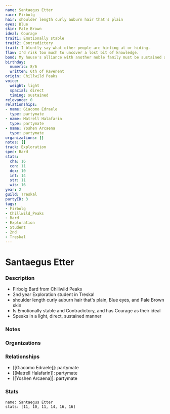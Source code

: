 ```yaml
---
name: Santaegus Etter
race: Firbolg
hair: shoulder length curly auburn hair that's plain
eyes: Blue
skin: Pale Brown
ideal: Courage
trait1: Emotionally stable
trait2: Contradictory
trait: I bluntly say what other people are hinting at or hiding.
flaw: I'd risk too much to uncover a lost bit of knowledge.
bond: My house's alliance with another noble family must be sustained at all costs.
birthday:
  numeric: 8/6
  written: 6th of Ravenent
origin: Chillwild Peaks
voice:
  weight: light
  spacial: direct
  timing: sustained
relevance: 0
relationships:
- name: Giacomo Edraele
  type: partymate
- name: Matrell Halafarin
  type: partymate
- name: Yoshen Arcaena
  type: partymate
organizations: []
notes: []
track: Exploration
spec: Bard
stats:
  cha: 16
  con: 11
  dex: 10
  int: 14
  str: 11
  wis: 16
year: 2
guild: Treskal
partyID: 3
tags:
- Firbolg
- Chillwild_Peaks
- Bard
- Exploration
- Student
- 2nd
- Treskal
---
```

# Santaegus Etter
### Description
- Firbolg Bard from Chillwild Peaks
- 2nd year Exploration student in Treskal
- shoulder length curly auburn hair that's plain, Blue eyes, and Pale Brown skin
- Is Emotionally stable and Contradictory, and has Courage as their ideal
- Speaks in a light, direct, sustained manner

### Notes

### Organizations

### Relationships
- [[Giacomo Edraele]]: partymate
- [[Matrell Halafarin]]: partymate
- [[Yoshen Arcaena]]: partymate

### Stats
```statblock
name: Santaegus Etter
stats: [11, 10, 11, 14, 16, 16]
```